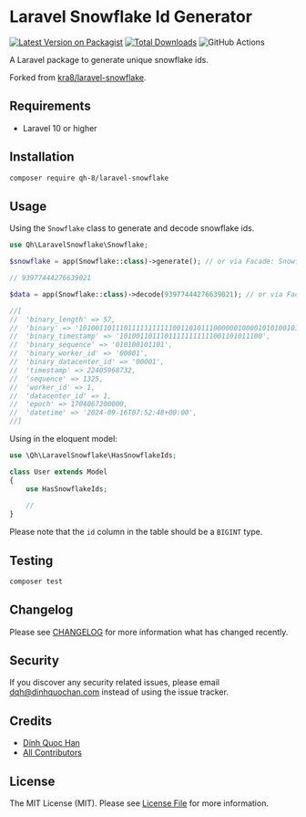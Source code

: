 # Laravel Snowflake Id Generator

[![Latest Version on Packagist](https://img.shields.io/packagist/v/qh-8/laravel-snowflake.svg?style=flat-square)](https://packagist.org/packages/qh-8/laravel-snowflake)
[![Total Downloads](https://img.shields.io/packagist/dt/qh-8/laravel-snowflake.svg?style=flat-square)](https://packagist.org/packages/qh-8/laravel-snowflake)
![GitHub Actions](https://github.com/qh-8/laravel-snowflake/actions/workflows/tests.yml/badge.svg)


A Laravel package to generate unique snowflake ids.

Forked from [kra8/laravel-snowflake](https://github.com/kra8/laravel-snowflake).

## Requirements

- Laravel 10 or higher

## Installation

```bash
composer require qh-8/laravel-snowflake
```

## Usage

Using the `Snowflake` class to generate and decode snowflake ids.

```php
use Qh\LaravelSnowflake\Snowflake;

$snowflake = app(Snowflake::class)->generate(); // or via Facade: Snowflake::generate()

// 93977444276639021

$data = app(Snowflake::class)->decode(93977444276639021); // or via Facade: Snowflake::decode(int $id)

//[
//  'binary_length' => 57,
//  'binary' => '101001101110111111111110011010111000000100001010100101101',
//  'binary_timestamp' => '10100110111011111111111001101011100',
//  'binary_sequence' => '010100101101',
//  'binary_worker_id' => '00001',
//  'binary_datacenter_id' => '00001',
//  'timestamp' => 22405968732,
//  'sequence' => 1325,
//  'worker_id' => 1,
//  'datacenter_id' => 1,
//  'epoch' => 1704067200000,
//  'datetime' => '2024-09-16T07:52:48+00:00',
//]
```

Using in the eloquent model:

```php
use \Qh\LaravelSnowflake\HasSnowflakeIds;

class User extends Model
{
    use HasSnowflakeIds;
    
    //
}
```

Please note that the `id` column in the table should be a `BIGINT` type.

## Testing

```bash
composer test
```

## Changelog

Please see [CHANGELOG](CHANGELOG.md) for more information what has changed recently.

## Security

If you discover any security related issues, please email dqh@dinhquochan.com instead of using the issue tracker.

## Credits

-   [Dinh Quoc Han](https://github.com/dinhquochan)
-   [All Contributors](../../contributors)

## License

The MIT License (MIT). Please see [License File](LICENSE) for more information.
